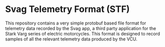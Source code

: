 # Svag Telemetry Format (STF)

This repository contains a very simple protobuf based file format for telemetry data recorded by the Svag app, a third party application for the Stark Varg series of electric motorcycles. This format is designed to record samples of all the relevant telemetry data produced by the VCU.
